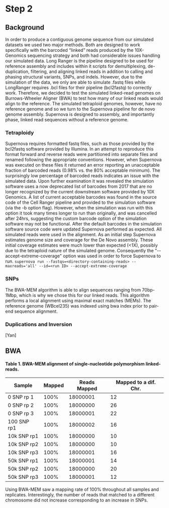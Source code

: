 # Step 2

## Background
In order to produce a contiguous genome sequence from our simulated datasets we used two major methods. Both are designed to work specifically with the barcoded “linked” reads produced by the 10X-Genomics sequencing strategy and both had considerable issues handling our simulated data. Long Ranger is the pipeline designed to be used for reference assembly and includes within it scripts for demultiplexing, de-duplication, filtering, and aligning linked reads in addition to calling and phasing structural variants, SNPs, and indels. However, due to the simulation of the data, we only are able to simulate .fastq files while LongRanger requires .bcl files for their pipeline (bcl2fastq) to correctly work. Therefore, we decided to test the simulated linked-read genomes on Burrows-Wheeler Aligner (BWA) to test how many of our linked reads would align to the reference. The simulated tetraploid genomes, however, have no reference genome and so we turn to the Supernova pipeline for de novo genome assembly. Supernova is designed to assembly, and importantly phase, linked read sequences without a reference genome. 

### Tetraploidy
Supernova requires formatted fastq files, such as those provided by the bcl2fastq software provided by Illumina. In an attempt to reproduce this format forward and reverse reads were partitioned into separate files and renamed following the appropriate conventions. However, when Supernova was executed on these files it returned an error reporting an unacceptable fraction of barcoded reads (0.98% vs. the 80% acceptable minimum). The surprisingly low percentage of barcoded reads indicates an issue with the simulated data. Upon further examination it was revealed the simulation software uses a now deprecated list of barcodes from 2017 that are no longer recognized by the current downstream software provided by 10X Genomics. A list of current acceptable barcodes was found in the source code of the Cell Ranger pipeline and provided to the simulation software (via the -b option flag). However, when the simulation was run with this option it took many times longer to run than originally, and was cancelled after 24hrs, suggesting the custom barcode option of the simulation software may not be functional. After the default barcodes in the simulation software source code were updated Supernova performed as expected. All simulated reads were used in the alignment. As an initial step Supernova estimates genome size and coverage for the De Novo assembly. These initial coverage estimates were much lower than expected (<1X), possibly due to the tetraploid nature of the simulated genome. Consequently the "--accept-extreme-coverage" option was used in order to force Supernova to run. 
```supernova run --fastqs=<directory-containing-reads> --maxreads='all' --id=<run ID> --accept-extreme-coverage```   

### SNPs
The BWA-MEM algorithm is able to align sequences ranging from 70bp-1Mbp, which is why we chose this for our linked reads. This algorithm performs a local alignment using maximal exact matches (MEMs). The reference genome (WBcel235) was indexed using bwa index prior to pair-end sequence alignment.  

### Duplications and Inversion 
[Yan]

## BWA
#### Table 1. BWA-MEM alignment of single-nucleotide polymorphism linked-reads.

Sample | Mapped | Reads Mapped | Mapped to a dif. Chr.
--- | --- | --- | ---
0 SNP rp 1 | 100% | 18000001 | 12
0 SNP rp 2 | 100% | 18000000 | 26
0 SNP rp 3 | 100% | 18000001 | 22
100 SNP rp1 | 100% | 18000002 | 16
10k SNP rp1 | 100% | 18000000 | 10
10k SNP rp2 | 100% | 18000000 | 10
10k SNP rp3 | 100% | 18000001 | 16
50k SNP rp1 | 100% | 18000001 | 14
50k SNP rp2 | 100% | 18000000 | 20
50k SNP rp3 | 100% | 18000001 | 12

Using BWA-MEM saw a mapping rate of 100% throughout all samples and replicates. Interestingly, the number of reads that matched to a different chromosome did not increase corresponding to an increase in SNPs. 
